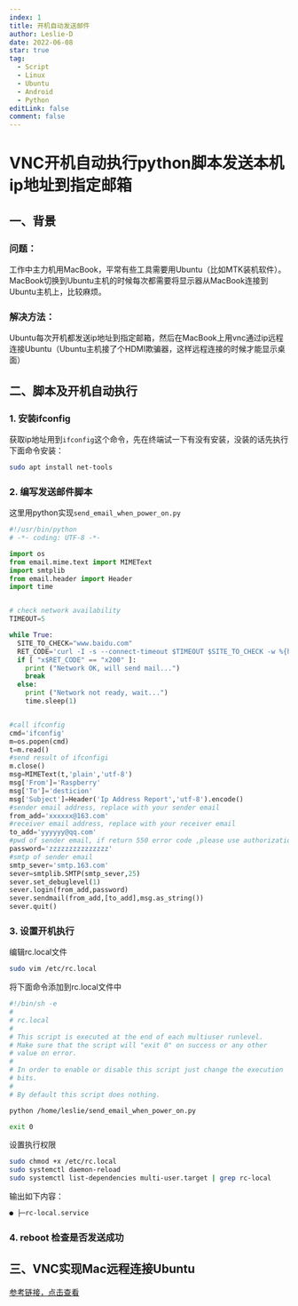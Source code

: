 ```yaml
---
index: 1
title: 开机自动发送邮件
author: Leslie-D
date: 2022-06-08
star: true
tag:
  - Script
  - Linux
  - Ubuntu
  - Android
  - Python
editLink: false
comment: false
---
```


# VNC开机自动执行python脚本发送本机ip地址到指定邮箱

## 一、背景
### 问题：
工作中主力机用MacBook，平常有些工具需要用Ubuntu（比如MTK装机软件）。
MacBook切换到Ubuntu主机的时候每次都需要将显示器从MacBook连接到Ubuntu主机上，比较麻烦。
### 解决方法：
Ubuntu每次开机都发送ip地址到指定邮箱，然后在MacBook上用vnc通过ip远程连接Ubuntu（Ubuntu主机接了个HDMI欺骗器，这样远程连接的时候才能显示桌面）
## 二、脚本及开机自动执行
### 1. 安装ifconfig
获取ip地址用到`ifconfig`这个命令，先在终端试一下有没有安装，没装的话先执行下面命令安装：
```bash
sudo apt install net-tools
```
### 2. 编写发送邮件脚本
这里用python实现`send_email_when_power_on.py`
```python
#!/usr/bin/python
# -*- coding: UTF-8 -*-

import os
from email.mime.text import MIMEText
import smtplib
from email.header import Header
import time


# check network availability 
TIMEOUT=5

while True:
  SITE_TO_CHECK="www.baidu.com"
  RET_CODE='curl -I -s --connect-timeout $TIMEOUT $SITE_TO_CHECK -w %{http_code} | tail -n1'
  if [ "x$RET_CODE" == "x200" ]:
    print ("Network OK, will send mail...")
    break
  else:
    print ("Network not ready, wait...")
    time.sleep(1)


#call ifconfig
cmd='ifconfig'
m=os.popen(cmd)
t=m.read()
#send result of ifconfigi
m.close()
msg=MIMEText(t,'plain','utf-8')
msg['From']='Raspberry'
msg['To']='desticion'
msg['Subject']=Header('Ip Address Report','utf-8').encode()
#sender email address, replace with your sender email
from_add='xxxxxx@163.com' 
#receiver email address, replace with your receiver email
to_add='yyyyyy@qq.com'
#pwd of sender email, if return 550 error code ,please use authorization code
password='zzzzzzzzzzzzzzz'
#smtp of sender email
smtp_sever='smtp.163.com'
sever=smtplib.SMTP(smtp_sever,25)
sever.set_debuglevel(1)
sever.login(from_add,password)
sever.sendmail(from_add,[to_add],msg.as_string())
sever.quit()
```
### 3. 设置开机执行

编辑rc.local文件
```bash
sudo vim /etc/rc.local
```
将下面命令添加到rc.local文件中
```sh
#!/bin/sh -e
#
# rc.local
#
# This script is executed at the end of each multiuser runlevel.
# Make sure that the script will "exit 0" on success or any other
# value on error.
#
# In order to enable or disable this script just change the execution
# bits.
#
# By default this script does nothing.

python /home/leslie/send_email_when_power_on.py

exit 0
```
设置执行权限
```bash
sudo chmod +x /etc/rc.local
sudo systemctl daemon-reload
sudo systemctl list-dependencies multi-user.target | grep rc-local
```
输出如下内容：
```bash
● ├─rc-local.service
```

### 4. reboot 检查是否发送成功
## 三、VNC实现Mac远程连接Ubuntu
[参考链接，点击查看](https://zhuanlan.zhihu.com/p/357334969)